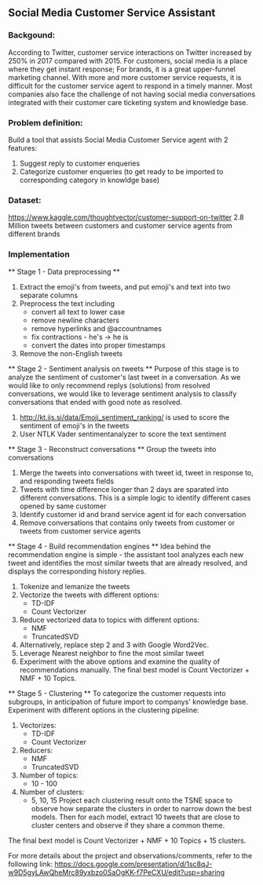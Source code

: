 
## Social Media Customer Service Assistant

### Backgound:
According to Twitter, customer service interactions on Twitter increased by 250% in 2017 compared with 2015. For customers, social media is a place where they get instant response; For brands, it is a great upper-funnel marketing channel. With more and more customer service requests, it is difficult for the customer service agent to respond in a timely manner. Most companies also face the challenge of not having social media conversations integrated with their customer care ticketing system and knowledge base.

### Problem definition:
Build a tool that assists Social Media Customer Service agent with 2 features:
  1. Suggest reply to customer enqueries
  2. Categorize customer enqueries (to get ready to be imported to corresponding category in knowldge base)

### Dataset:
https://www.kaggle.com/thoughtvector/customer-support-on-twitter
2.8 Million tweets between customers and customer service agents from different brands

### Implementation
** Stage 1 - Data preprocessing **
1. Extract the emoji's from tweets, and put emoji's and text into two separate columns
2. Preprocess the text including 
    * convert all text to lower case
    * remove newline characters
    * remove hyperlinks and @accountnames
    * fix contractions - he's -> he is
    * convert the dates into proper timestamps
3. Remove the non-English tweets
 
 ** Stage 2 - Sentiment analysis on tweets **
 Purpose of this stage is to analyze the sentiment of customer's last tweet in a conversation. As we would like to only recommend replys (solutions) from resolved conversations, we would like to leverage sentiment analysis to classify conversations that ended with good note as resolved.
 1. http://kt.ijs.si/data/Emoji_sentiment_ranking/ is used to score the sentiment of emoji's in the tweets
 2. User NTLK Vader sentimentanalyzer to score the text sentiment
 
 ** Stage 3 - Reconstruct conversations **
 Group the tweets into conversations
 1. Merge the tweets into conversations with tweet id, tweet in response to, and responding tweets fields
 2. Tweets with time difference longer than 2 days are sparated into different conversations. This is a simple logic to identify different cases opened by same customer
 3. Identify customer id and brand service agent id for each conversation
 4. Remove conversations that contains only tweets from customer or tweets from customer service agents
    
 ** Stage 4 - Build recommendation engines **
 Idea behind the recommendation engine is simple - the assistant tool analyzes each new tweet and identifies the most similar tweets that are already resolved, and displays the corresponding history replies.
 1. Tokenize and lemanize the tweets
 2. Vectorize the tweets with different options:
    * TD-IDF
    * Count Vectorizer
 3. Reduce vectorized data to topics with different options: 
    * NMF
    * TruncatedSVD
 4. Alternatively, replace step 2 and 3 with Google Word2Vec.
 5. Leverage Nearest neighbor to fine the most similar tweet
 6. Experiment with the above options and examine the quality of recommendations manually.
 The final best model is Count Vectorizer + NMF + 10 Topics.
 
  ** Stage 5 - Clustering **
 To categorize the customer requests into subgroups, in anticipation of future import to companys' knowledge base.
 Experiment with different options in the clustering pipeline:
 1. Vectorizes:
    * TD-IDF
    * Count Vectorizer
 2. Reducers:
    * NMF
    * TruncatedSVD
 3. Number of topics:
    * 10 - 100
 4. Number of clusters:
    * 5, 10, 15
 Project each clustering result onto the TSNE space to observe how separate the clusters in order to narrow down the best models. Then for each model, extract 10 tweets that are close to cluster centers and observe if they share a common theme.
 
 The final bext model is Count Vectorizer + NMF + 10 Topics + 15 clusters.
 
For more details about the project and observations/comments, refer to the following link:
https://docs.google.com/presentation/d/1sc8qJ-w9D5gyLAwQheMrc89yxbzo0SaOgKK-f7PeCXU/edit?usp=sharing


